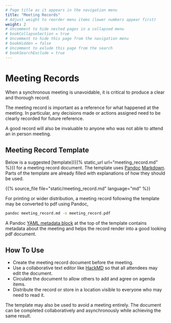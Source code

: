 ```yaml
---
# Page title as it appears in the navigation menu
title: "Meeting Records"
# Adjust weight to reorder menu items (lower numbers appear first)
weight: 2
# Uncomment to hide nested pages in a collapsed menu
# bookCollapseSection = true
# Uncomment to hide this page from the navigation menu
# bookHidden = false
# Uncomment to exlude this page from the search
# bookSearchExclude = true
---
```


# Meeting Records

When a synchronous meeting is unavoidable, it is critical to produce a clear and
thorough record.

The meeting record is important as a reference for what happened at the meeting.
In particular, any decisions made or actions assigned need to be clearly
recorded for future reference.

A good record will also be invaluable to anyone who was not able to attend an in
person meeting.

## Meeting Record Template

Below is a suggested [template]({{% static_url url="meeting_record.md" %}}) for
a meeting record document. The template uses
[Pandoc](https://pandoc.org/MANUAL.html#variables-for-latex)
[Markdown](https://pandoc.org/MANUAL.html#pandocs-markdown). Parts of the
template are already filled with explanations of how they should be used.

{{% source_file file="static/meeting_record.md" language="md" %}}

For printing or wider distribution, a meeting record following the template may
be converted to pdf using Pandoc,

```bash
pandoc meeting_record.md -o meeting_record.pdf
```

A Pandoc [YAML metadata
block](https://pandoc.org/MANUAL.html#extension-yaml_metadata_block) at the top
of the template contains metadata about the meeting and helps the record render
into a good looking pdf document.

## How To Use

- Create the meeting record document before the meeting.
- Use a collaborative text editor like [HackMD](https://hackmd.io) so that all
  attendees may edit the document.
- Circulate the document to allow others to add and agree on agenda items.
- Distribute the record or store in a location visible to everyone who may need
  to read it.

The template may also be used to avoid a meeting entirely. The document can be
completed collaboratively and asynchronously while achieving the same result.
